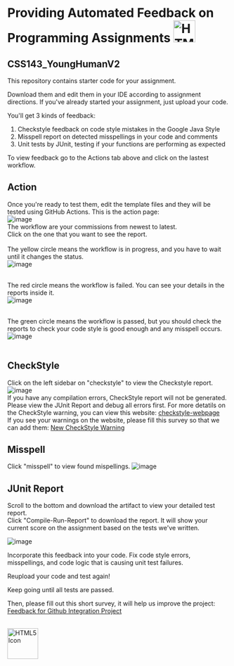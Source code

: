 # Providing Automated Feedback on Programming Assignments <img src="https://user-images.githubusercontent.com/54456351/129316294-0778e2b4-a0dc-4665-bb1b-751fb67004c1.png" alt="HTML5 Icon" width="50" height="50">


## CSS143_YoungHumanV2

This repository contains starter code for your assignment. 

Download them and edit them in your IDE according to assignment directions. 
If you've already started your assignment, just upload your code. 

You'll get 3 kinds of feedback:
1. Checkstyle feedback on code style mistakes in the Google Java Style 
2. Misspell report on detected misspellings in your code and comments
3. Unit tests by JUnit, testing if your functions are performing as expected

To view feedback go to the Actions tab above and click on the lastest workflow. 

## Action
Once you're ready to test them, edit the template files and they will be tested using GitHub Actions. 
This is the action page: <br>
![image](https://user-images.githubusercontent.com/54456351/119814197-fc2f4a80-be9e-11eb-86ad-00f6c5b5d238.png) <br>
The workflow are your commissions from newest to latest. <br>
Click on the one that you want to see the report. <br><br>
The yellow circle means the workflow is in progress, and you have to wait until it changes the status.<br>
![image](https://user-images.githubusercontent.com/54456351/119813577-51b72780-be9e-11eb-8449-c84e2850f125.png) <br><br>

The red circle means the workflow is failed. You can see your details in the reports inside it.<br>
![image](https://user-images.githubusercontent.com/54456351/119813655-65628e00-be9e-11eb-8c27-8b42a9e71304.png) <br><br>

The green circle means the workflow is passed, but you should check the reports to check your code style is good enough and any misspell occurs.<br>
![image](https://user-images.githubusercontent.com/54456351/119813818-95119600-be9e-11eb-82e5-d247541062cb.png) <br><br>

## CheckStyle
Click on the left sidebar on "checkstyle" to view the Checkstyle report. <br>
![image](https://user-images.githubusercontent.com/54456351/129306692-6959b6b7-308c-452e-aa44-64fd21ee95de.png) <br>
If you have any compilation errors, CheckStyle report will not be generated. Please view the JUnit Report and debug all errors first.
For more detatils on the CheckStyle warning, you can view this website:  <a href="https://pisana.github.io/checkstyle-webpage/">checkstyle-webpage</a>
 <br>
If you see your warnings on the website, please fill this survey so that we can add them: <a href="https://docs.google.com/forms/d/e/1FAIpQLSf1M4lW8zU0gfX2b0JHl3O0-vluhYhtCcvS2Ox0z3LDCwWEHg/viewform">New CheckStyle Warning</a> <br>

## Misspell
Click "misspell" to view found mispellings.
![image](https://user-images.githubusercontent.com/54456351/129307048-27f9297e-b80c-4e16-b430-9923917aa2a3.png)

## JUnit Report
Scroll to the bottom and download the artifact to view your detailed test report. <br>
Click "Compile-Run-Report" to download the report. 
It will show your current score on the assignment based on the tests we've written. 

![image](https://user-images.githubusercontent.com/54456351/129307490-b6f27859-9ea2-4b68-8712-9b211b827322.png)


Incorporate this feedback into your code. Fix code style errors, misspellings, and code logic that is causing
unit test failures. 

Reupload your code and test again! 

Keep going until all tests are passed. 

Then, please fill out this short survey, it will help us improve the project: <a href="https://docs.google.com/forms/d/e/1FAIpQLSdjyJHr3wpd2ltqcUBMkpLKZeFsQfcP-i724nrvtzvSmwIYTQ/viewform">Feedback for Github Integration Project</a><br><br>

<img src="https://user-images.githubusercontent.com/54456351/129316294-0778e2b4-a0dc-4665-bb1b-751fb67004c1.png" alt="HTML5 Icon" width="70" height="70">

